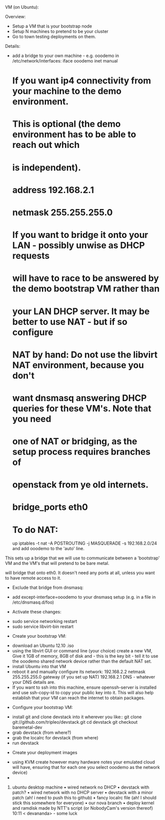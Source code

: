 VM (on Ubuntu):

Overview:
* Setup a VM that is your bootstrap node
* Setup N machines to pretend to be your cluster
* Go to town testing deployments on them.

Details:

* add a bridge to your own machine - e.g. ooodemo
in /etc/network/interfaces:
iface ooodemo inet manual
    # If you want ip4 connectivity from your machine to the demo environment.
    # This is optional (the demo environment has to be able to reach out which
    # is independent).
    # address 192.168.2.1
    # netmask 255.255.255.0
    # If you want to bridge it onto your LAN - possibly unwise as DHCP requests
    # will have to race to be answered by the demo bootstrap VM rather than
    # your LAN DHCP server. It may be better to use NAT - but if so configure
    # NAT by hand: Do not use the libvirt NAT environment, because you don't
    # want dnsmasq answering DHCP queries for these VM's. Note that you need
    # one of NAT or bridging, as the setup process requires branches of
    # openstack from ye old internets.
    # bridge_ports eth0
    # To do NAT:
    up iptables -t nat -A POSTROUTING -j MASQUERADE -s 192.168.2.0/24
and add ooodemo to the 'auto' line.

This sets up a bridge that we will use to communicate between a 'bootstrap' VM and the VM's that will pretend to be bare metal. 

will bridge that onto eth0. It doesn't need any ports at all, unless you want to have remote access to it.

* Exclude that bridge from dnsmasq:
 - add except-interface=ooodemo to your dnsmasq setup (e.g. in a file in /etc/dnsmasq.d/foo)

* Activate these changes:
 - sudo service networking restart
 - sudo service libvirt-bin restart

* Create your bootstrap VM:
 - download an Ubuntu 12.10 .iso
 - using the libvirt GUI or command line (your choice) create a new VM, Give it 1GB of memory, 8GB of disk and - this is the key bit - tell it to use the ooodemo shared network device rather than the default NAT set.
 - install Ubuntu into that VM
 - reboot it and manually configure its network:
   192.168.2.2 netmask 255.255.255.0 gateway (if you set up NAT) 192.168.2.1
   DNS - whatever your DNS details are.
 - If you want to ssh into this machine, ensure openssh-server is installed and
   use ssh-copy-id to copy your public key into it. This will also help
   establish that your VM can reach the internet to obtain packages.

* Configure your bootstrap VM:
 - install git and clone devstack into it wherever you like::
   git clone git://github.com/tripleo/devstack.git
   cd devstack
   git checkout baremetal-dev
 - grab devstack (from where?)
 - grab the localrc for devstack (from where)
 - run devstack

* Create your deployment images
 - using KVM create however many hardware notes your emulated cloud will have,
   ensuring that for each one you select ooodemo as the network device)
 - <here be dragons>

 1) ubuntu desktop machine
 • wired network no DHCP
 • devstack with patch?
 • wired network with no DHCP server
 • devstack with a minor patch (ah! i need to push this to github)
 • fancy localrc file (ah! I should stick this somewhere for everyone)
 • our nova branch
 • deploy kernel and ramdisk made by NTT's script (or NobodyCam's version thereof)
 10:11 < devananda> - some luck

